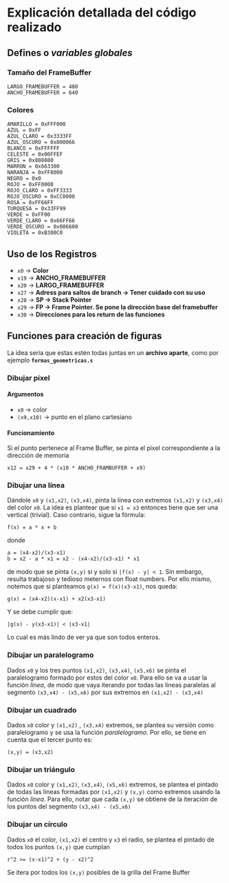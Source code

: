 # Explicación detallada del código realizado

## Defines o *variables globales*

### Tamaño del FrameBuffer
```
LARGO_FRAMEBUFFER = 480
ANCHO_FRAMEBUFFER = 640
```
### Colores
```
AMARILLO = 0xFFF000
AZUL = 0xFF
AZUL_CLARO = 0x3333FF
AZUL_OSCURO = 0x000066
BLANCO = 0xFFFFFF
CELESTE = 0x00FFEF
GRIS = 0x808080
MARRON = 0x663300
NARANJA = 0xFF8000
NEGRO = 0x0
ROJO = 0xFF0000
ROJO_CLARO = 0xFF3333
ROJO_OSCURO = 0xCC0000
ROSA = 0xFF66FF
TURQUESA = 0x33FF99
VERDE = 0xFF00
VERDE_CLARO = 0x66FF66
VERDE_OSCURO = 0x006600
VIOLETA = 0xB300C0
```
## Uso de los Registros

* `x0` -> **Color**
* `x19` -> **ANCHO_FRAMEBUFFER**
* `x20` -> **LARGO_FRAMEBUFFER**
* `x27` -> **Adress para saltos de branch -> Tener cuidado con su uso**
* `x28` -> **SP -> Stack Pointer**
* `x29` -> **FP -> Frame Pointer. Se pone la dirección base del framebuffer**
* `x30` -> **Direcciones para los return de las funciones**

## Funciones para creación de figuras

La idea sería que estas estén todas juntas en un **archivo aparte**, como por ejemplo **`formas_geometricas.s`**

### Dibujar pixel

#### Argumentos

* `x0` -> color
* `(x9,x10)` -> punto en el plano cartesiano

#### Funcionamiento

Si el punto pertenece al Frame Buffer, se pinta el pixel correspondiente a la dirección de memoria
```
x12 = x29 + 4 * (x10 * ANCHO_FRAMBUFFER + x9)
```

### Dibujar una línea

Dándole `x0` y `(x1,x2)`, `(x3,x4)`, pinta la línea con extremos `(x1,x2)` y `(x3,x4)` del color `x0`.
La idea es plantear que si `x1 = x3` entonces tiene que ser una vertical (trivial). Caso contrario, sigue la fórmula:
```
f(x) = a * x + b
```
donde
```
a = (x4-x2)/(x3-x1)
b = x2 - a * x1 = x2 - (x4-x2)/(x3-x1) * x1
```
de modo que se pinta `(x,y)` si y solo si `|f(x) - y| < 1`. Sin embargo, resulta trabajoso y tedioso meternos con float numbers. Por ello mismo, notemos que si planteamos `g(x) = f(x)(x3-x1)`, nos queda:
```
g(x) = (x4-x2)(x-x1) + x2(x3-x1)
```
Y se debe cumplir que:
```
|g(x) - y(x3-x1)| < |x3-x1|
```
Lo cual es más lindo de ver ya que son todos enteros.

### Dibujar un paralelogramo

Dados `x0` y los tres puntos `(x1,x2)`, `(x3,x4)`, `(x5,x6)` se pinta el paralelogramo formado por estos del color `x0`. Para ello se va a usar la función *linea*, de modo que vaya iterando por todas las
líneas paralelas al segmento `(x3,x4) - (x5,x6)` por sus extremos en `(x1,x2) - (x3,x4)`

### Dibujar un cuadrado

Dados `x0` color y `(x1,x2)` , `(x3,x4)` extremos, se plantea su versión como paralelogramo y se usa la función *paralelogramo*. Por ello, se tiene en cuenta que el tercer punto es:
```
(x,y) = (x3,x2)
```

### Dibujar un triángulo

Dados `x0` color y `(x1,x2)`, `(x3,x4)`, `(x5,x6)` extremos, se plantea el pintado de todas las lineas formadas por `(x1,x2)` y `(x,y)` como extremos usando la función *linea*. Para ello, notar que cada `(x,y)` se obtiene de la iteración de los puntos del segmento `(x3,x4) - (x5,x6)`

### Dibujar un círculo

Dados `x0` el color, `(x1,x2)` el centro y `x3` el radio, se plantea el pintado de todos los puntos `(x,y)` que cumplan
```
r^2 >= (x-x1)^2 + (y - x2)^2
```
Se itera por todos los `(x,y)` posibles de la grilla del Frame Buffer
